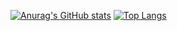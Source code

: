 [![Anurag's GitHub stats](https://github-readme-stats.vercel.app/api?username=xRosemary&count_private=true&show_icons=true&theme=tokyonight)](https://github.com/anuraghazra/github-readme-stats)
[![Top Langs](https://github-readme-stats.vercel.app/api/top-langs/?username=xRosemary&layout=compact)](https://github.com/anuraghazra/github-readme-stats)
